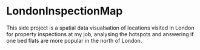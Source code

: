 # LondonInspectionMap
This side project is a spatial data visualsation of locations visited in London for property inspections at my job, analysing the hotspots and answering if one bed flats are more popular in the north of London. 
